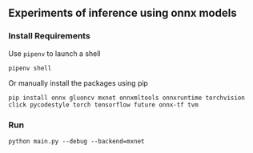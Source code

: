 ## Experiments of inference using onnx models

### Install Requirements

Use `pipenv` to launch a shell

```
pipenv shell
```

Or manually install the packages using pip

```
pip install onnx gluoncv mxnet onnxmltools onnxruntime torchvision click pycodestyle torch tensorflow future onnx-tf tvm
```

### Run

```
python main.py --debug --backend=mxnet
```
